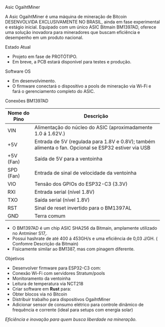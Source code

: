 Asic OgaihtMiner

A Asic OgaihtMiner é uma máquina de mineração de Bitcoin DESENVOLVIDA EXCLUSIVAMENTE NO BRASIL, ainda em fase experimental e estágio inicial. Equipado com um único ASIC Bitmain BM1397AD, oferece uma solução inovadora para mineradores que buscam eficiência e desempenho em um produto nacional.


Estado Atual

- Projeto em fase de PROTÓTIPO.
- Em breve, a PCB estará disponível para testes e produção.

Software OS

- Em desenvolvimento.
- O firmware conectará o dispositivo a pools de mineração via Wi-Fi e fará o gerenciamento completo do ASIC.



Conexões BM1397AD

| Nome do Pino | Descrição |
|--------------|-----------|
| VIN          | Alimentação do núcleo do ASIC (aproximadamente 1.0 á 1.62V.) |
| +5V          | Entrada de 5V (regulada para 1.8V e 0.8V); também alimenta o fan. Opcional se ESP32 estiver via USB |
| +5V (Fan)    | Saída de 5V para a ventoinha |
| SPD (Fan)    | Entrada de sinal de velocidade da ventoinha |
| VIO          | Tensão dos GPIOs do ESP32-C3 (3.3V) |
| RXI          | Entrada serial (nível 1.8V) |
| TXO          | Saída serial (nível 1.8V) |
| RST          | Sinal de reset invertido para o BM1397AL |
| GND          | Terra comum |

- O BM1397AD é um chip ASIC SHA256 da Bitmain, amplamente utilizado no Antminer S17,.
- Possui hashrate de até 400 á 453GH/s e uma eficiência de 0,03 J/GH. ( Confomre Descrição da Bitmain)
- Fisicamente similar ao BM1387, mas com pinagem diferente.

Objetivos

- Desenvolver firmware para ESP32-C3 com:
- Conexão Wi-Fi com servidores Stratum/pools
- Monitoramento da ventoinha
- Leitura de temperatura via NCT218
- Criar software em **Rust** para:
- Obter blocos via nó Bitcoin
- Distribuir trabalho para dispositivos OgaihtMiner
- Adicionar sensor de consumo elétrico para controle dinâmico de frequência e corrente (ideal para setups com energia solar)


*Eficiência e inovação para quem busca liberdade na mineração.*

